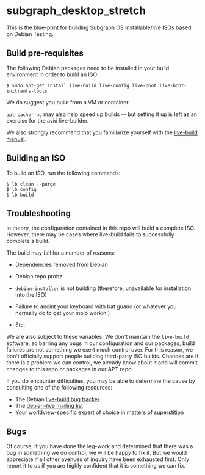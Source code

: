 # subgraph_desktop_stretch

This is the blue-print for building Subgraph OS installable/live ISOs based
on Debian Testing.

## Build pre-requisites

The following Debian packages need to be installed in your build environment 
in order to build an ISO:

```
$ sudo apt-get install live-build live-config live-boot live-boot-initramfs-tools
```

We do suggest you build from a VM or container. 

`apt-cacher-ng` may also help speed up builds -- but setting it up is left as 
an exercise for the avid live-builder.

We also strongly recommend that you familiarize yourself with the 
[live-build manual](https://debian-live.alioth.debian.org/live-manual/stable/manual/html/live-manual.en.html).

## Building an ISO

To build an ISO, run the following commands:
```
$ lb clean --purge
$ lb config
$ lb build
```

## Troubleshooting

In theory, the configuration contained in this repo will build a complete ISO.
However, there may be cases where live-build fails to successfully complete a 
build.

The build may fail for a number of reasons:

- Dependencies removed from Debian
- Debian repo probz
- `debian-installer` is not building (therefore, unavailable for installation 
into the ISO)
- Failure to anoint your keyboard with bat guano (or whatever you normally 
do to get your mojo workin')

- Etc.

We are also subject to these variables. We don't maintain the `live-build` 
software, so barring any bugs in our configuration and our packages, build 
failures are not something we exert much control over. For this reason, we don't
officially support people building third-party ISO builds. Chances are if
there is a problem we can control, we already know about it and will commit
changes to this repo or packages in our APT repo.

If you do encounter difficulties, you may be able to determine the cause by 
consulting one of the following resources:

- The Debian [live-build bug tracker](https://bugs.debian.org/cgi-bin/pkgreport.cgi?src=live-build) 
- The [debian-live mailing list](https://lists.debian.org/debian-live/)
- Your worldview-specific expert of choice in matters of superstition

## Bugs

Of course, if you have done the leg-work and determined that there was a bug
in something we do control, we will be happy to fix it. But we would appreciate
if all other avenues of inquiry have been exhausted first. Only report it to us
if you are highly confident that it is something we can fix.


